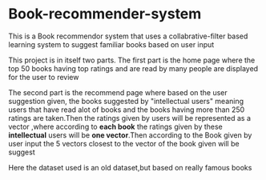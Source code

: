 # Book-recommender-system


This is a Book recommendor system that uses a collabrative-filter based learning system to suggest familiar books based on user input 

This project is in itself two parts.
The first part is the home page where the top 50 books having top ratings and are read by many people are displayed for the user to review

The second part is the recommend page where based on the user suggestion given, the books suggested by "intellectual users" meaning users that have read alot of books and the books having more than 250 ratings are taken.Then the ratings given by users will be represented as a vector ,where according to **each book** the ratings given by these **intellectual** users will be **one vector**.Then according to the Book given by user input the  5 vectors closest to the vector of the book given will be suggest  

Here the dataset used is an old dataset,but based on really famous books
